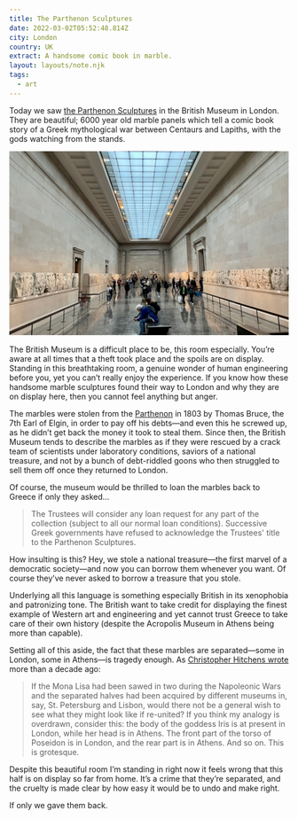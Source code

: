 ```yaml
---
title: The Parthenon Sculptures
date: 2022-03-02T05:52:48.814Z
city: London
country: UK
extract: A handsome comic book in marble.
layout: layouts/note.njk
tags:
  - art
---
```


Today we saw [the Parthenon Sculptures](https://www.britishmuseum.org/about-us/british-museum-story/contested-objects-collection/parthenon-sculptures) in the British Museum in London. They are beautiful; 6000 year old marble panels which tell a comic book story of a Greek mythological war between Centaurs and Lapiths, with the gods watching from the stands.

![A photograph of the Parthenon Sculptures](/images/img_9126-1.jpg)

The British Museum is a difficult place to be, this room especially. You’re aware at all times that a theft took place and the spoils are on display. Standing in this breathtaking room, a genuine wonder of human engineering before you, yet you can’t really enjoy the experience. If you know how these handsome marble sculptures found their way to London and why they are on display here, then you cannot feel anything but anger.

The marbles were stolen from the [Parthenon](https://en.wikipedia.org/wiki/Parthenon) in 1803 by Thomas Bruce, the 7th Earl of Elgin, in order to pay off his debts—and even this he screwed up, as he didn’t get back the money it took to steal them. Since then, the British Museum tends to describe the marbles as if they were rescued by a crack team of scientists under laboratory conditions, saviors of a national treasure, and not by a bunch of debt-riddled goons who then struggled to sell them off once they returned to London.

Of course, the museum would be thrilled to loan the marbles back to Greece if only they asked...

> The Trustees will consider any loan request for any part of the collection (subject to all our normal loan conditions). Successive Greek governments have refused to acknowledge the Trustees' title to the Parthenon Sculptures.

How insulting is this? Hey, we stole a national treasure—the first marvel of a democratic society—and now you can borrow them whenever you want. Of course they’ve never asked to borrow a treasure that you stole.

Underlying all this language is something especially British in its xenophobia and patronizing tone. The British want to take credit for displaying the finest example of Western art and engineering and yet cannot trust Greece to take care of their own history (despite the Acropolis Museum in Athens being more than capable).

Setting all of this aside, the fact that these marbles are separated—some in London, some in Athens—is tragedy enough. As [Christopher Hitchens wrote](https://www.vanityfair.com/culture/2009/07/hitchens200907) more than a decade ago:

> If the Mona Lisa had been sawed in two during the Napoleonic Wars and the separated halves had been acquired by different museums in, say, St. Petersburg and Lisbon, would there not be a general wish to see what they might look like if re-united? If you think my analogy is overdrawn, consider this: the body of the goddess Iris is at present in London, while her head is in Athens. The front part of the torso of Poseidon is in London, and the rear part is in Athens. And so on. This is grotesque.

Despite this beautiful room I’m standing in right now it feels wrong that this half is on display so far from home. It’s a crime that they’re separated, and the cruelty is made clear by how easy it would be to undo and make right.

If only we gave them back.
